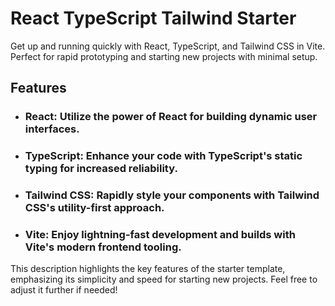 # React TypeScript Tailwind Starter

Get up and running quickly with React, TypeScript, and Tailwind CSS in Vite. Perfect for rapid prototyping and starting new projects with minimal setup.

## Features

- ### React: Utilize the power of React for building dynamic user interfaces.
-  ### TypeScript: Enhance your code with TypeScript's static typing for increased reliability.
-  ### Tailwind CSS: Rapidly style your components with Tailwind CSS's utility-first approach.
-  ### Vite: Enjoy lightning-fast development and builds with Vite's modern frontend tooling.

This description highlights the key features of the starter template, emphasizing its simplicity and speed for starting new projects. Feel free to adjust it further if needed!
